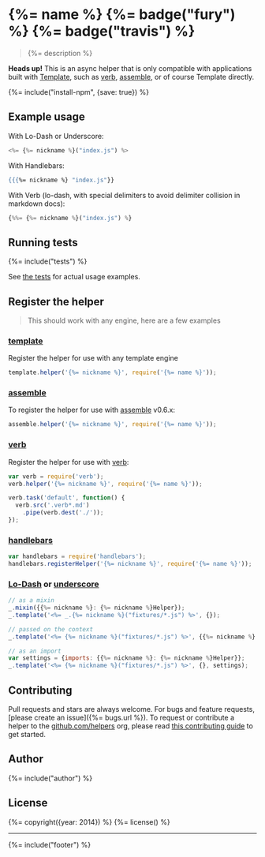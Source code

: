 # {%= name %} {%= badge("fury") %} {%= badge("travis") %}

> {%= description %}

**Heads up!** This is an async helper that is only compatible with applications built with [Template][template], such as [verb], [assemble], or of course Template directly.

{%= include("install-npm", {save: true}) %}

## Example usage

With Lo-Dash or Underscore:

```js
<%= {%= nickname %}("index.js") %>
```

With Handlebars:

```handlebars
{{{%= nickname %} "index.js"}}
```

With Verb (lo-dash, with special delimiters to avoid delimiter collision in markdown docs):

```js
{%%= {%= nickname %}("index.js") %}
```


## Running tests
{%= include("tests") %}

See [the tests](./test.js) for actual usage examples.


## Register the helper

> This should work with any engine, here are a few examples

### [template]

Register the helper for use with any template engine

```js
template.helper('{%= nickname %}', require('{%= name %}'));
```

### [assemble]

To register the helper for use with [assemble] v0.6.x:

```js
assemble.helper('{%= nickname %}', require('{%= name %}'));
```

### [verb]

Register the helper for use with [verb]:

```js
var verb = require('verb');
verb.helper('{%= nickname %}', require('{%= name %}'));

verb.task('default', function() {
  verb.src('.verb*.md')
    .pipe(verb.dest('./'));
});
```

### [handlebars]

```js
var handlebars = require('handlebars');
handlebars.registerHelper('{%= nickname %}', require('{%= name %}'));
```

### [Lo-Dash] or [underscore]

```js
// as a mixin
_.mixin({{%= nickname %}: {%= nickname %}Helper});
_.template('<%= _.{%= nickname %}("fixtures/*.js") %>', {});

// passed on the context
_.template('<%= {%= nickname %}("fixtures/*.js") %>', {{%= nickname %}: {%= nickname %}Helper});

// as an import
var settings = {imports: {{%= nickname %}: {%= nickname %}Helper}};
_.template('<%= {%= nickname %}("fixtures/*.js") %>', {}, settings);
```

## Contributing
Pull requests and stars are always welcome. For bugs and feature requests, [please create an issue]({%= bugs.url %}). To request or contribute a helper to the [github.com/helpers][helpers] org, please read [this contributing guide][guide] to get started.

## Author
{%= include("author") %}

## License
{%= copyright({year: 2014}) %}
{%= license() %}

***

{%= include("footer") %}

[assemble]: https://github.com/assemble/assemble
[generator-verb]: https://github.com/assemble/generator-verb
[handlebars-helpers]: https://github.com/assemble/handlebars-helpers/
[handlebars]: https://github.com/wycats/handlebars.js/
[helpers]: https://github.com/helpers
[Lo-Dash]: https://lodash.com/
[template]: https://github.com/jonschlinkert/template
[underscore]: https://github.com/jashkenas/underscore
[verb]: https://github.com/assemble/verb
[guide]: https://github.com/helpers/requests

